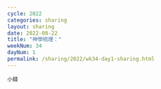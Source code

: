```yaml
---
cycle: 2022
categories: sharing
layout: sharing
date: 2022-08-22
title: "神學梳理："
weekNum: 34
dayNum: 1
permalink: /sharing/2022/wk34-day1-sharing.html
---
```


[](https://eccseattle.github.io/media/sharing/2022/wk034/2022-08-22-bin.m4a)

`小錢`
